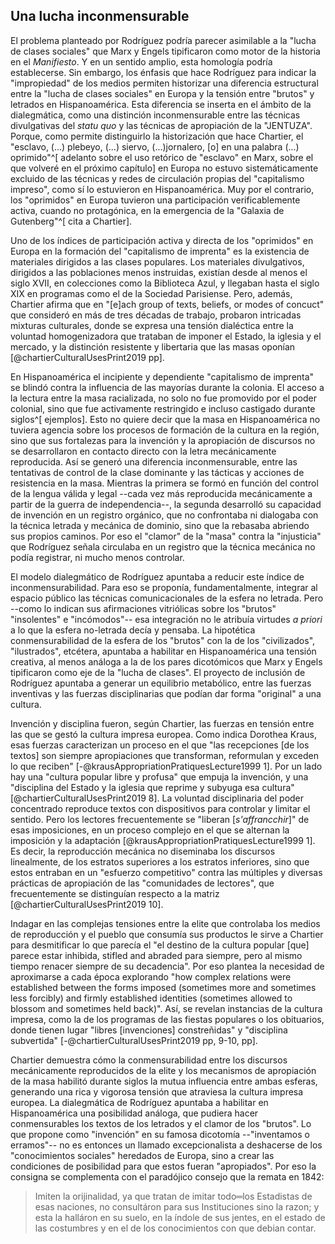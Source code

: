 ## Una lucha inconmensurable

El problema planteado por Rodríguez podría parecer asimilable a la "lucha de clases sociales" que Marx y Engels tipificaron como motor de la historia en el *Manifiesto*. Y en un sentido amplio, esta homología podría establecerse. Sin embargo, los énfasis que hace Rodríguez para indicar la "impropiedad" de los medios permiten historizar una diferencia estructural entre la "lucha de clases sociales" en Europa y la tensión entre "brutos" y letrados en Hispanoamérica. Esta diferencia se inserta en el ámbito de la dialegmática, como una distinción inconmensurable entre las técnicas divulgativas del *statu quo* y las técnicas de apropiación de la "JENTUZA". Porque, como permite distinguirlo la historización que hace Chartier, el "esclavo, (...) plebeyo, (...) siervo, (...)jornalero, [o] en una palabra (...) oprimido"^[ adelanto sobre el uso retórico de "esclavo" en Marx, sobre el que volveré en el próximo capítulo] en Europa no estuvo sistemáticamente excluido de las técnicas y redes de circulación propias del "capitalismo impreso", como sí lo estuvieron en Hispanoamérica. Muy por el contrario, los "oprimidos" en Europa tuvieron una participación verificablemente activa, cuando no protagónica, en la emergencia de la "Galaxia de Gutenberg"^[ cita a Chartier].

Uno de los índices de participación activa y directa de los "oprimidos" en Europa en la formación del "capitalismo de imprenta" es la existencia de materiales dirigidos a las clases populares. <!--Como ya indiqué, -->Los materiales divulgativos, dirigidos a las poblaciones menos instruidas, existían desde al menos el siglo XVII, en colecciones como la Biblioteca Azul, y llegaban hasta el siglo XIX en programas como el de la Sociedad Parisiense. Pero, además, Chartier afirma que en "[e]ach group of texts, beliefs, or modes of concuct" que consideró en más de tres décadas de trabajo, probaron intricadas mixturas culturales, donde se expresa una tensión dialéctica entre la voluntad homogenizadora que trataban de imponer el Estado, la iglesia y el mercado, y la distinción resistente y libertaria que las masas oponían [@chartierCulturalUsesPrint2019 pp].

En Hispanoamérica el incipiente y dependiente "capitalismo de imprenta" se blindó contra la influencia de las mayorías durante la colonia. El acceso a la lectura entre la masa racializada, no solo no fue promovido por el poder colonial, sino que fue activamente restringido e incluso castigado durante siglos^[ ejemplos]. Esto no quiere decir que la masa en Hispanoamérica no tuviera agencia sobre los procesos de formación de la cultura en la región, sino que sus fortalezas para la invención y la apropiación de discursos no se desarrollaron en contacto directo con la letra mecánicamente reproducida. Así se generó una diferencia inconmensurable, entre las tentativas de control de la clase dominante y las tácticas y acciones de resistencia en la masa. Mientras la primera se formó en función del control de la lengua válida y legal --cada vez más reproducida mecánicamente a partir de la guerra de independencia--, la segunda desarrolló su capacidad de invención en un registro orgánico, que no confrontaba ni dialogaba con la técnica letrada y mecánica de dominio, sino que la rebasaba abriendo sus propios caminos. Por eso el "clamor" de la "masa" contra la "injusticia" que Rodríguez señala circulaba en un registro que la técnica mecánica no podía registrar, ni mucho menos controlar.

El modelo dialegmático de Rodríguez apuntaba a reducir este índice de inconmensurabilidad. Para eso se proponía, fundamentalmente, integrar al espacio público las técnicas comunicacionales de la esfera no letrada. Pero --como lo indican sus afirmaciones vitriólicas sobre los "brutos" "insolentes" e "incómodos"-- esa integración no le atribuía virtudes *a priori* a lo que la esfera no-letrada decía y pensaba. La hipotética conmensurabilidad de la esfera de los "brutos" con la de los "civilizados", "ilustrados", etcétera, apuntaba a habilitar en Hispanoamérica una tensión creativa, al menos análoga a la de los pares dicotómicos que Marx y Engels tipificaron como eje de la "lucha de clases". El proyecto de inclusión de Rodríguez <!--no era como dice ramaCiudadLetrada1998, una demagogia como la de Sarmiento  sino que--> apuntaba a generar un equilibrio metabólico, entre las fuerzas inventivas y las fuerzas disciplinarias que podían dar forma "original" a una cultura.

Invención y disciplina fueron, según Chartier, las fuerzas en tensión entre las que se gestó la cultura impresa europea. Como indica Dorothea Kraus, esas fuerzas caracterizan un proceso en el que "las recepciones [de los textos] son siempre apropiaciones que transforman, reformulan y exceden lo que reciben" [-@krausAppropriationPratiquesLecture1999 1]. Por un lado hay una "cultura popular libre y profusa" que empuja la invención, y una "disciplina del Estado y la iglesia que reprime y subyuga esa cultura" [@chartierCulturalUsesPrint2019 8]. La voluntad disciplinaria del poder concentrado reproduce textos con dispositivos para controlar y limitar el sentido. Pero los lectores frecuentemente se "liberan [*s'affrancchir*]" de esas imposiciones, en un proceso complejo en el que se alternan la imposición y la adaptación [@krausAppropriationPratiquesLecture1999 1]. Es decir, la reproducción mecánica no diseminaba los discursos linealmente, de los estratos superiores a los estratos inferiores, sino que estos entraban en un "esfuerzo competitivo" contra las múltiples y diversas prácticas de apropiación de las "comunidades de lectores", que frecuentemente se distinguían respecto a la matriz [@chartierCulturalUsesPrint2019 10]. 

Indagar en las complejas tensiones entre la elite que controlaba los medios de reproducción y el pueblo que consumía sus productos le sirve a Chartier para desmitificar lo que parecía el "el destino de la cultura popular [que] parece estar inhibida, stifled and abraded para siempre, pero al mismo tiempo renacer siempre de su decadencia". Por eso plantea la necesidad de aproximarse a cada época explorando "how complex relations were established between the forms imposed (sometimes more and sometimes less forcibly) and firmly established identities (sometimes allowed to blossom and sometimes held back)". Así, se revelan instancias de la cultura impresa, como la de los programas de las fiestas populares o los obituarios, donde tienen lugar "libres [invenciones] constreñidas" y "disciplina subvertida" [-@chartierCulturalUsesPrint2019 pp, 9-10, pp]. 

Chartier demuestra cómo la conmensurabilidad entre los discursos mecánicamente reproducidos de la elite y los mecanismos de apropiación de la masa habilitó durante siglos la mutua influencia entre ambas esferas, generando una rica y vigorosa tensión que atraviesa la cultura impresa europea. La dialegmática de Rodríguez apuntaba a habilitar en Hispanoamérica una posibilidad análoga, que pudiera hacer conmensurables los textos de los letrados y el clamor de los "brutos". Lo que propone como "invención" en su famosa dicotomía  --"inventamos o erramos"--  no es entonces un llamado excepcionalista a deshacerse de los "conocimientos sociales" heredados de Europa, sino a crear las condiciones de posibilidad para que estos fueran "apropiados". Por eso la consigna se complementa con el paradójico consejo que la remata en 1842: 

>Imiten la orijinalidad, ya que tratan de imitar todo═los Estadistas de esas naciones, no consultáron para sus Instituciones sino la razon; y esta la halláron en su suelo, en la índole de sus jentes, en el estado de las costumbres y en el de los conocimientos con que debian contar. 
